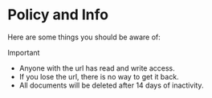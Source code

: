 # Policy and Info

Here are some things you should be aware of:

> [!IMPORTANT]
>
> - Anyone with the url has read and write access.
> - If you lose the url, there is no way to get it back.
> - All documents will be deleted after 14 days of inactivity.
